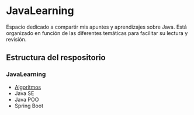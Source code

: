 # JavaLearning

Espacio dedicado a compartir mis apuntes y aprendizajes sobre Java. Está organizado en función de las diferentes temáticas para facilitar su lectura y revisión.

## Estructura del respositorio

### JavaLearning
  - [Algoritmos](https://github.com/JoaquinMelendez/JavaLearning/tree/main/Algoritmos)
  - Java SE
  - Java POO
  - Spring Boot
